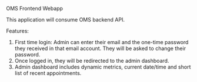 OMS Frontend Webapp

This application will consume OMS backend API.

Features: 
1. First time login: Admin can enter their email and the one-time password they received in that email account. They will be asked to change their password.
2. Once logged in, they will be redirected to the admin dashboard.
3. Admin dashboard includes dynamic metrics, current date/time and short list of recent appointments.